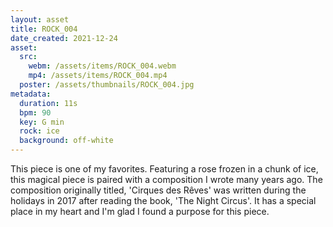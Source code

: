 ```yaml
---
layout: asset
title: ROCK_004
date_created: 2021-12-24
asset:
  src:
    webm: /assets/items/ROCK_004.webm
    mp4: /assets/items/ROCK_004.mp4
  poster: /assets/thumbnails/ROCK_004.jpg
metadata:
  duration: 11s
  bpm: 90
  key: G min
  rock: ice
  background: off-white
---
```

This piece is one of my favorites. Featuring a rose frozen in a chunk of ice, this magical piece is paired with a composition I wrote many years ago. The composition originally titled, 'Cirques des Rêves' was written during the holidays in 2017 after reading the book, 'The Night Circus'. It has a special place in my heart and I'm glad I found a purpose for this piece.
